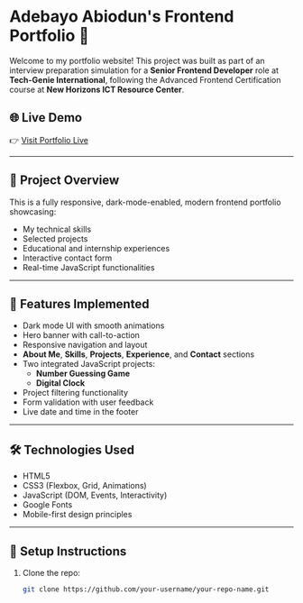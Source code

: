 # Adebayo Abiodun's Frontend Portfolio 🎨

Welcome to my portfolio website! This project was built as part of an interview preparation simulation for a **Senior Frontend Developer** role at **Tech-Genie International**, following the Advanced Frontend Certification course at **New Horizons ICT Resource Center**.

## 🌐 Live Demo

👉 [Visit Portfolio Live](https://your-username.github.io/your-repo-name/)

---

## 📁 Project Overview

This is a fully responsive, dark-mode-enabled, modern frontend portfolio showcasing:

- My technical skills
- Selected projects
- Educational and internship experiences
- Interactive contact form
- Real-time JavaScript functionalities

---

## 🧰 Features Implemented

- Dark mode UI with smooth animations
- Hero banner with call-to-action
- Responsive navigation and layout
- **About Me**, **Skills**, **Projects**, **Experience**, and **Contact** sections
- Two integrated JavaScript projects:
  - **Number Guessing Game**
  - **Digital Clock**
- Project filtering functionality
- Form validation with user feedback
- Live date and time in the footer

---

## 🛠️ Technologies Used

- HTML5
- CSS3 (Flexbox, Grid, Animations)
- JavaScript (DOM, Events, Interactivity)
- Google Fonts
- Mobile-first design principles

---

## 🧪 Setup Instructions

1. Clone the repo:
   ```bash
   git clone https://github.com/your-username/your-repo-name.git
